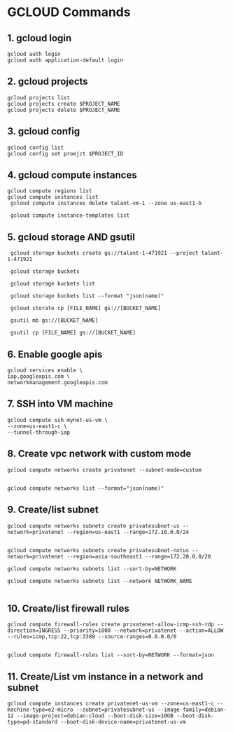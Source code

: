 # GCLOUD Commands

## 1. gcloud login  
```
gcloud auth login
gcloud auth application-default login
```
## 2. gcloud projects
```
gcloud projects list
gcloud projects create $PROJECT_NAME
gcloud projects delete $PROJECT_NAME
```

## 3. gcloud config
```
gcloud config list
gcloud config set proejct $PROJECT_ID
```
## 4. gcloud compute instances
```
gcloud compute regions list
gcloud compute instances list
 gcloud compute instances delete talant-vm-1 --zone us-east1-b

 gcloud compute instance-templates list
```
## 5. gcloud storage AND gsutil
```
 gcloud storage buckets create gs://talant-1-471921 --project talant-1-471921
 
 gcloud storage buckets

 gcloud storage buckets list

 gcloud storage buckets list --format "json(name)"

 gcloud storate cp [FILE_NAME] gs://[BUCKET_NAME]

 gsutil mb gs://[BUCKET_NAME]

 gsutil cp [FILE_NAME] gs://[BUCKET_NAME]
```

## 6. Enable google apis
```
gcloud services enable \
iap.googleapis.com \
networkmanagement.googleapis.com
``` 

## 7. SSH into VM machine
```
gcloud compute ssh mynet-us-vm \
--zone=us-east1-c \
--tunnel-through-iap 
```

## 8. Create vpc network with custom mode
```
gcloud compute networks create privatenet --subnet-mode=custom


gcloud compute networks list --format="json(name)"
```

## 9. Create/list subnet 
```
gcloud compute networks subnets create privatesubnet-us --network=privatenet --region=us-east1 --range=172.16.0.0/24


gcloud compute networks subnets create privatesubnet-notus --network=privatenet --region=asia-southeast1 --range=172.20.0.0/20

gcloud compute networks subnets list --sort-by=NETWORK

gcloud compute networks subnets list --network NETWORK_NAME


```

## 10. Create/list firewall rules
```
gcloud compute firewall-rules create privatenet-allow-icmp-ssh-rdp --direction=INGRESS --priority=1000 --network=privatenet --action=ALLOW --rules=icmp,tcp:22,tcp:3389 --source-ranges=0.0.0.0/0


gcloud compute firewall-rules list --sort-by=NETWORK --format=json
```

## 11. Create/List vm instance in a network and subnet
```
gcloud compute instances create privatenet-us-vm --zone=us-east1-c --machine-type=e2-micro --subnet=privatesubnet-us --image-family=debian-12 --image-project=debian-cloud --boot-disk-size=10GB --boot-disk-type=pd-standard --boot-disk-device-name=privatenet-us-vm
```

